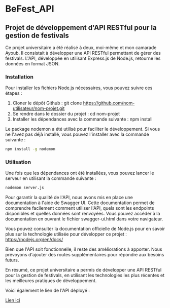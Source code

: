 # BeFest_API


## Projet de développement d'API RESTful pour la gestion de festivals
Ce projet universitaire a été réalisé à deux, moi-même et mon camarade Ayoub. Il consistait à développer une API RESTful permettant de gérer des festivals. L'API, développée en utilisant Express.js de Node.js, retourne les données en format JSON.

### Installation
Pour installer les fichiers Node.js nécessaires, vous pouvez suivre ces étapes :

1. Cloner le dépôt Github : git clone https://github.com/nom-utilisateur/nom-projet.git
2. Se rendre dans le dossier du projet : cd nom-projet
3. Installer les dépendances avec la commande suivante : npm install

Le package nodemon a été utilisé pour faciliter le développement. Si vous ne l'avez pas déjà installé, vous pouvez l'installer avec la commande suivante :

```bash
npm install -g nodemon
```

### Utilisation
Une fois que les dépendances ont été installées, vous pouvez lancer le serveur en utilisant la commande suivante :

```bash
nodemon server.js
```

Pour garantir la qualité de l'API, nous avons mis en place une documentation à l'aide de Swagger UI. Cette documentation permet de comprendre facilement comment utiliser l'API, quels sont les endpoints disponibles et quelles données sont renvoyées. Vous pouvez accéder à la documentation en ouvrant le fichier swagger-ui.html dans votre navigateur.

Vous pouvez consulter la documentation officielle de Node.js pour en savoir plus sur la technologie utilisée pour développer ce projet : https://nodejs.org/en/docs/

Bien que l'API soit fonctionnelle, il reste des améliorations à apporter. Nous prévoyons d'ajouter des routes supplémentaires pour répondre aux besoins futurs.

En résumé, ce projet universitaire a permis de développer une API RESTful pour la gestion de festivals, en utilisant les technologies les plus récentes et les meilleures pratiques de développement.


Voici également le lien de l'API déployé :

[Lien ici](https://befest-api-1.onrender.com/)
